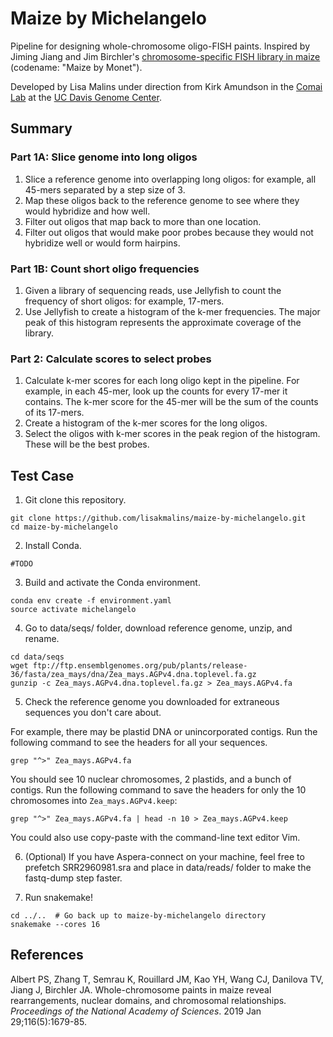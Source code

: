 # Maize by Michelangelo
Pipeline for designing whole-chromosome oligo-FISH paints. Inspired by Jiming Jiang and Jim Birchler's [chromosome-specific FISH library in maize](https://doi.org/10.1073/pnas.1813957116) (codename: "Maize by Monet").

Developed by Lisa Malins under direction from Kirk Amundson in the [Comai Lab](http://comailab.genomecenter.ucdavis.edu/index.php/Main_Page) at the [UC Davis Genome Center](https://genomecenter.ucdavis.edu/).

## Summary
### __Part 1A__: Slice genome into long oligos
1. Slice a reference genome into overlapping long oligos: for example, all 45-mers separated by a step size of 3.
2. Map these oligos back to the reference genome to see where they would hybridize and how well.
3. Filter out oligos that map back to more than one location.
4. Filter out oligos that would make poor probes because they would not hybridize well or would form hairpins.

### __Part 1B__: Count short oligo frequencies
1. Given a library of sequencing reads, use Jellyfish to count the frequency of short oligos: for example, 17-mers.
2. Use Jellyfish to create a histogram of the k-mer frequencies. The major peak of this histogram represents the approximate coverage of the library.

### __Part 2__: Calculate scores to select probes
1. Calculate k-mer scores for each long oligo kept in the pipeline. For example, in each 45-mer, look up the counts for every 17-mer it contains. The k-mer score for the 45-mer will be the sum of the counts of its 17-mers.
2. Create a histogram of the k-mer scores for the long oligos.
3. Select the oligos with k-mer scores in the peak region of the histogram. These will be the best probes.

## Test Case
1. Git clone this repository.
```
git clone https://github.com/lisakmalins/maize-by-michelangelo.git
cd maize-by-michelangelo
```
2. Install Conda.
```
#TODO
```
3. Build and activate the Conda environment.
```
conda env create -f environment.yaml
source activate michelangelo
```
4. Go to data/seqs/ folder, download reference genome, unzip, and rename.
```
cd data/seqs
wget ftp://ftp.ensemblgenomes.org/pub/plants/release-36/fasta/zea_mays/dna/Zea_mays.AGPv4.dna.toplevel.fa.gz
gunzip -c Zea_mays.AGPv4.dna.toplevel.fa.gz > Zea_mays.AGPv4.fa
```

5. Check the reference genome you downloaded for extraneous sequences you don't care about.

  For example, there may be plastid DNA or unincorporated contigs. Run the following command to see the headers for all your sequences.

  ```
grep "^>" Zea_mays.AGPv4.fa
```

  You should see 10 nuclear chromosomes, 2 plastids, and a bunch of contigs. Run the following command to save the headers for only the 10 chromosomes into `Zea_mays.AGPv4.keep`:

  ```
grep "^>" Zea_mays.AGPv4.fa | head -n 10 > Zea_mays.AGPv4.keep
```

  You could also use copy-paste with the command-line text editor Vim.

6. (Optional) If you have Aspera-connect on your machine, feel free to prefetch SRR2960981.sra and place in data/reads/ folder to make the fastq-dump step faster.

7. Run snakemake!
```
cd ../..  # Go back up to maize-by-michelangelo directory
snakemake --cores 16
```


## References
Albert PS, Zhang T, Semrau K, Rouillard JM, Kao YH, Wang CJ, Danilova TV, Jiang J, Birchler JA. Whole-chromosome paints in maize reveal rearrangements, nuclear domains, and chromosomal relationships. *Proceedings of the National Academy of Sciences*. 2019 Jan 29;116(5):1679-85.
